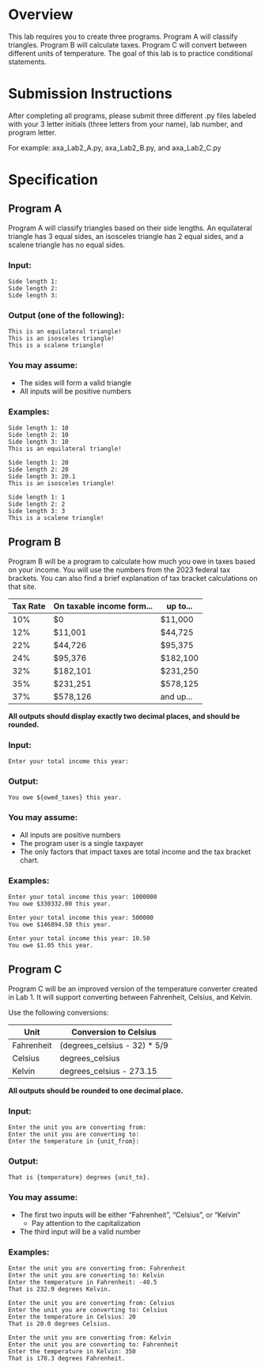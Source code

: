 # Overview

This lab requires you to create three programs. Program A will classify triangles. Program B will calculate taxes. Program C will convert between different units of temperature. The goal of this lab is to practice conditional statements.

# Submission Instructions

After completing all programs, please submit three different .py files labeled with your 3 letter initials (three letters from your name), lab number, and program letter. 

For example: axa_Lab2_A.py, axa_Lab2_B.py,  and axa_Lab2_C.py

# Specification

## Program A
Program A will classify triangles based on their side lengths. An equilateral triangle has 3 equal sides, an isosceles triangle has 2 equal sides, and a scalene triangle has no equal sides.

### Input:
```
Side length 1: 
Side length 2: 
Side length 3: 
```
### Output (one of the following):
```
This is an equilateral triangle!
This is an isosceles triangle!
This is a scalene triangle!
```
### You may assume:
- The sides will form a valid triangle
- All inputs will be positive numbers

### Examples:
```
Side length 1: 10
Side length 2: 10
Side length 3: 10
This is an equilateral triangle!
```
```
Side length 1: 20
Side length 2: 20
Side length 3: 20.1
This is an isosceles triangle!
```
```
Side length 1: 1
Side length 2: 2
Side length 3: 3
This is a scalene triangle!
```

## Program B
Program B will be a program to calculate how much you owe in taxes based on your income. You will use the numbers from the 2023 federal tax brackets. You can also find a brief explanation of tax bracket calculations on that site.

| Tax Rate | On taxable income form... | up to...  |
|----------|---------------------------|-----------|
| 10%      | $0                        | $11,000   |
| 12%      | $11,001                   | $44,725   |
| 22%      | $44,726                   | $95,375   |
| 24%      | $95,376                   | $182,100  |
| 32%      | $182,101                  | $231,250  |
| 35%      | $231,251                  | $578,125  |
| 37%      | $578,126                  | and up... |

**All outputs should display exactly two decimal places, and should be rounded.**

### Input:
```Enter your total income this year: ```

### Output:
```You owe ${owed_taxes} this year.```

### You may assume:
- All inputs are positive numbers
- The program user is a single taxpayer
- The only factors that impact taxes are total income and the tax bracket chart.

### Examples:
```
Enter your total income this year: 1000000
You owe $330332.00 this year.
```

```
Enter your total income this year: 500000
You owe $146894.50 this year.
```

```
Enter your total income this year: 10.50
You owe $1.05 this year.
```

## Program C
Program C will be an improved version of the temperature converter created in Lab 1. It will support converting between Fahrenheit, Celsius, and Kelvin.

Use the following conversions:

| Unit | Conversion to Celsius |
| ---- | --------------------- |
| Fahrenheit | (degrees_celsius - 32) * 5/9 |
| Celsius | degrees_celsius |
| Kelvin | degrees_celsius - 273.15 |

**All outputs should be rounded to one decimal place.**

### Input:
```
Enter the unit you are converting from: 
Enter the unit you are converting to: 
Enter the temperature in {unit_from}: 
```

### Output:
```That is {temperature} degrees {unit_to}.```

### You may assume:
- The first two inputs will be either “Fahrenheit”, “Celsius”, or “Kelvin”
  - Pay attention to the capitalization
- The third input will be a valid number

### Examples:
```
Enter the unit you are converting from: Fahrenheit
Enter the unit you are converting to: Kelvin
Enter the temperature in Fahrenheit: -40.5
That is 232.9 degrees Kelvin.
```

```
Enter the unit you are converting from: Celsius
Enter the unit you are converting to: Celsius
Enter the temperature in Celsius: 20
That is 20.0 degrees Celsius.
```

```
Enter the unit you are converting from: Kelvin
Enter the unit you are converting to: Fahrenheit
Enter the temperature in Kelvin: 350
That is 170.3 degrees Fahrenheit.
```
